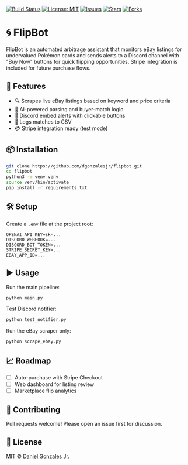 [![Build Status](https://github.com/dgonzalesjr/flipbot/actions/workflows/main.yml/badge.svg)](https://github.com/dgonzalesjr/flipbot/actions)
[![License: MIT](https://img.shields.io/badge/License-MIT-yellow.svg)](https://opensource.org/licenses/MIT)
[![Issues](https://img.shields.io/github/issues/dgonzalesjr/flipbot.svg)](https://github.com/dgonzalesjr/flipbot/issues)
[![Stars](https://img.shields.io/github/stars/dgonzalesjr/flipbot.svg)](https://github.com/dgonzalesjr/flipbot/stargazers)
[![Forks](https://img.shields.io/github/forks/dgonzalesjr/flipbot.svg)](https://github.com/dgonzalesjr/flipbot/network)


# 🌀 FlipBot

FlipBot is an automated arbitrage assistant that monitors eBay listings for undervalued Pokémon cards and sends alerts to a Discord channel with "Buy Now" buttons for quick flipping opportunities. Stripe integration is included for future purchase flows.

## 🔧 Features

- 🔍 Scrapes live eBay listings based on keyword and price criteria
- 🧠 AI-powered parsing and buyer-match logic
- 💬 Discord embed alerts with clickable buttons
- 💾 Logs matches to CSV
- 💳 Stripe integration ready (test mode)

## 📦 Installation

```bash
git clone https://github.com/dgonzalesjr/flipbot.git
cd flipbot
python3 -m venv venv
source venv/bin/activate
pip install -r requirements.txt
```

## 🛠 Setup

Create a `.env` file at the project root:

```
OPENAI_API_KEY=sk-...
DISCORD_WEBHOOK=...
DISCORD_BOT_TOKEN=...
STRIPE_SECRET_KEY=...
EBAY_APP_ID=...
```

## ▶️ Usage

Run the main pipeline:

```bash
python main.py
```

Test Discord notifier:

```bash
python test_notifier.py
```

Run the eBay scraper only:

```bash
python scrape_ebay.py
```

## 📈 Roadmap

- [ ] Auto-purchase with Stripe Checkout
- [ ] Web dashboard for listing review
- [ ] Marketplace flip analytics

## 🤝 Contributing

Pull requests welcome! Please open an issue first for discussion.

## 📄 License

MIT © [Daniel Gonzales Jr.](https://github.com/dgonzalesjr)
